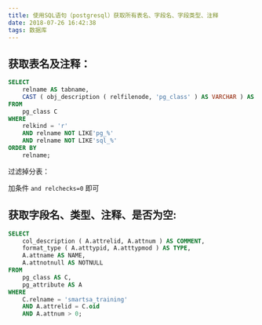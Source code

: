 ```yaml
---
title: 使用SQL语句（postgresql）获取所有表名、字段名、字段类型、注释
date: 2018-07-26 16:42:38
tags: 数据库
---
```


## 获取表名及注释：
```sql
SELECT
	relname AS tabname,
	CAST ( obj_description ( relfilenode, 'pg_class' ) AS VARCHAR ) AS COMMENT
FROM
	pg_class C
WHERE
	relkind = 'r'
	AND relname NOT LIKE'pg_%'
	AND relname NOT LIKE'sql_%'
ORDER BY
	relname;
```
过滤掉分表：

加条件 `and relchecks=0` 即可



## 获取字段名、类型、注释、是否为空:

```sql
SELECT
	col_description ( A.attrelid, A.attnum ) AS COMMENT,
	format_type ( A.atttypid, A.atttypmod ) AS TYPE,
	A.attname AS NAME,
	A.attnotnull AS NOTNULL
FROM
	pg_class AS C,
	pg_attribute AS A
WHERE
	C.relname = 'smartsa_training'
	AND A.attrelid = C.oid
	AND A.attnum > 0;
```